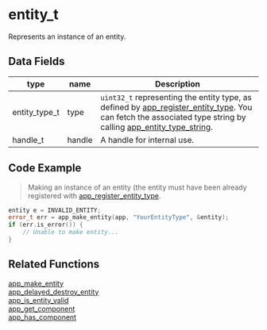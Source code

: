 # entity_t

Represents an instance of an entity.

## Data Fields

type | name | Description
--- | --- | ---
entity_type_t | type | `uint32_t` representing the entity type, as defined by [app_register_entity_type](https://github.com/RandyGaul/cute_framework/blob/master/doc/ecs/app_register_entity_type.md). You can fetch the associated type string by calling [app_entity_type_string](https://github.com/RandyGaul/cute_framework/blob/master/doc/ecs/app_entity_type_string.md).
handle_t | handle | A handle for internal use.

## Code Example

> Making an instance of an entity (the entity must have been already registered with [app_register_entity_type](https://github.com/RandyGaul/cute_framework/blob/master/doc/ecs/app_register_entity_type.md).

```cpp
entity e = INVALID_ENTITY;
error_t err = app_make_entity(app, "YourEntityType", &entity);
if (err.is_error()) {
	// Unable to make entity...
}
```

## Related Functions

[app_make_entity](https://github.com/RandyGaul/cute_framework/tree/master/doc/ecs/app_make_entity.md)  
[app_delayed_destroy_entity](https://github.com/RandyGaul/cute_framework/tree/master/doc/ecs/app_delayed_destroy_entity.md)  
[app_is_entity_valid](https://github.com/RandyGaul/cute_framework/tree/master/doc/ecs/app_is_entity_valid.md)  
[app_get_component](https://github.com/RandyGaul/cute_framework/tree/master/doc/ecs/app_get_component.md)  
[app_has_component](https://github.com/RandyGaul/cute_framework/tree/master/doc/ecs/app_has_component.md)  
